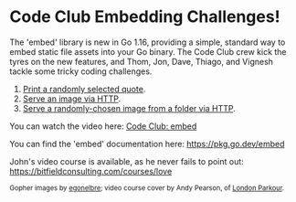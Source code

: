 # Code Club Embedding Challenges!

The 'embed' library is new in Go 1.16, providing a simple, standard way to embed static file assets into your Go binary. The Code Club crew kick the tyres on the new features, and Thom, Jon, Dave, Thiago, and Vignesh tackle some tricky coding challenges.

1. [Print a randomly selected quote](quote/main.go).
2. [Serve an image via HTTP](image/main.go).
3. [Serve a randomly-chosen image from a folder via HTTP](randimage/main.go).

You can watch the video here: [Code Club: embed](https://youtu.be/9HiVYGOMLiE)

You can find the 'embed' documentation here: https://pkg.go.dev/embed

John's video course is available, as he never fails to point out: https://bitfieldconsulting.com/courses/love

<small>Gopher images by [egonelbre](https://github.com/egonelbre/gophers); video course cover by Andy Pearson, of [London Parkour](https://londonparkour.com/).</small>